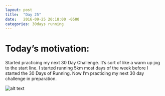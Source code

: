 ```yaml
---
layout: post
title:  "Day 25"
date:   2016-09-25 20:18:00 -0500
categories: 30days running
---
```

# Today’s motivation:

Started practicing my next 30 Day Challenge. It’s sort of like a warm up jog to the start line. I started running 5km most days of the week before I started the 30 Days of Running. Now I’m practicing my next 30 day challenge in preparation.

![alt text]({{site.baseurl}}/img/day25.jpg "Day 25 - Snapped a screenshot at 5km")